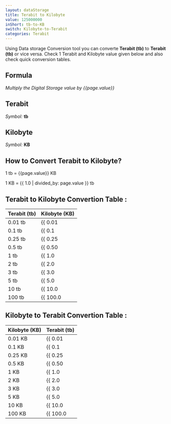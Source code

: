 ```yaml
---
layout: dataStorage
title: Terabit to Kilobyte
value: 125000000
inShort: tb-to-KB
switch: Kilobyte-to-Terabit
categories: Terabit
---
```


Using Data storage Conversion tool you can converte **Terabit (tb)** to **Terabit (tb)** or vice versa. Check 1 Terabit and Kilobyte value given below and also check quick conversion tables.

## Formula
*Multiply the Digital Storage value by {{page.value}}*

## Terabit
*Symbol:* **tb**

## Kilobyte
*Symbol:* **KB**

## How to Convert Terabit to Kilobyte?

1 tb = {{page.value}} KB

1 KB = {{ 1.0 | divided_by: page.value }} tb


## Terabit to Kilobyte Convertion Table :

| Terabit (tb) | Kilobyte (KB) |
| ---- | ---- |
| 0.01 tb | {{ 0.01 | times: page.value }} KB |
| 0.1 tb | {{ 0.1 | times: page.value }} KB |
| 0.25 tb | {{ 0.25 | times: page.value }} KB |
| 0.5 tb | {{ 0.50 | times: page.value }} KB |
| 1 tb | {{ 1.0 | times: page.value }} KB |
| 2 tb | {{ 2.0 | times: page.value }} KB |
| 3 tb | {{ 3.0 | times: page.value }} KB |
| 5 tb | {{ 5.0 | times: page.value }} KB |
| 10 tb | {{ 10.0 | times: page.value }} KB |
| 100 tb | {{ 100.0 | times: page.value }} KB |

## Kilobyte to Terabit Convertion Table :

| Kilobyte (KB) | Terabit (tb) |
| ---- | ---- |
| 0.01 KB | {{ 0.01 | divided_by: page.value }} tb |
| 0.1 KB | {{ 0.1 | divided_by: page.value }} tb |
| 0.25 KB | {{ 0.25 | divided_by: page.value }} tb |
| 0.5 KB | {{ 0.50 | divided_by: page.value }} tb |
| 1 KB | {{ 1.0 | divided_by: page.value }} tb |
| 2 KB | {{ 2.0 | divided_by: page.value }} tb |
| 3 KB | {{ 3.0 | divided_by: page.value }} tb |
| 5 KB | {{ 5.0 | divided_by: page.value }} tb |
| 10 KB | {{ 10.0 | divided_by: page.value }} tb |
| 100 KB | {{ 100.0 | divided_by: page.value }} tb |


<script>
document.getElementById('selectInput')[14].selected = true
document.getElementById('selectOutput')[4].selected = true
</script>
